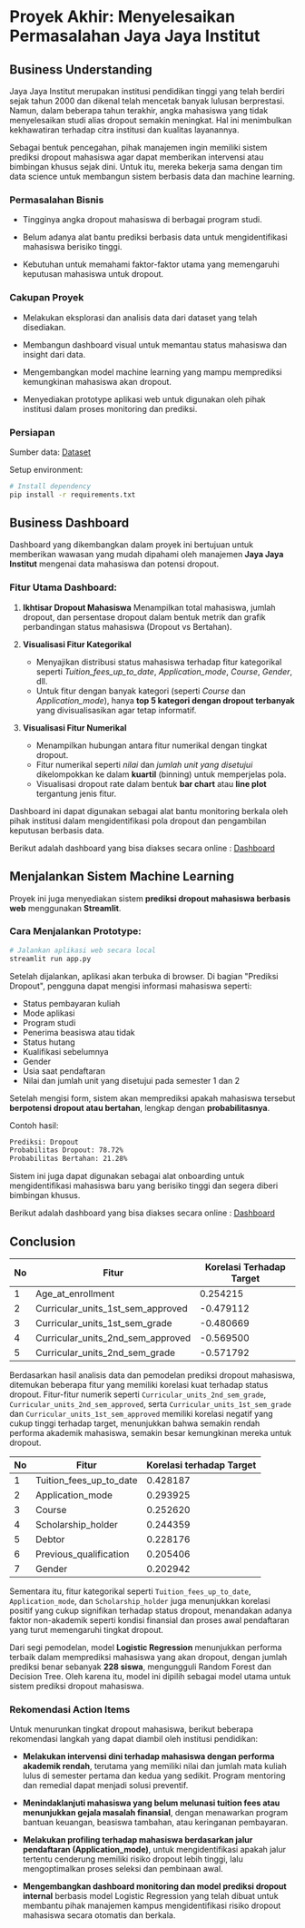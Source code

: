 # Proyek Akhir: Menyelesaikan Permasalahan Jaya Jaya Institut

## Business Understanding
Jaya Jaya Institut merupakan institusi pendidikan tinggi yang telah berdiri sejak tahun 2000 dan dikenal telah mencetak banyak lulusan berprestasi. Namun, dalam beberapa tahun terakhir, angka mahasiswa yang tidak menyelesaikan studi alias dropout semakin meningkat. Hal ini menimbulkan kekhawatiran terhadap citra institusi dan kualitas layanannya.

Sebagai bentuk pencegahan, pihak manajemen ingin memiliki sistem prediksi dropout mahasiswa agar dapat memberikan intervensi atau bimbingan khusus sejak dini. Untuk itu, mereka bekerja sama dengan tim data science untuk membangun sistem berbasis data dan machine learning.
### Permasalahan Bisnis
- Tingginya angka dropout mahasiswa di berbagai program studi.

- Belum adanya alat bantu prediksi berbasis data untuk mengidentifikasi mahasiswa berisiko tinggi.

- Kebutuhan untuk memahami faktor-faktor utama yang memengaruhi keputusan mahasiswa untuk dropout.

### Cakupan Proyek
- Melakukan eksplorasi dan analisis data dari dataset yang telah disediakan.

- Membangun dashboard visual untuk memantau status mahasiswa dan insight dari data.

- Mengembangkan model machine learning yang mampu memprediksi kemungkinan mahasiswa akan dropout.

- Menyediakan prototype aplikasi web untuk digunakan oleh pihak institusi dalam proses monitoring dan prediksi.

### Persiapan

Sumber data: [Dataset](https://github.com/dicodingacademy/dicoding_dataset/tree/main/students_performance)

Setup environment:
```bash
# Install dependency
pip install -r requirements.txt
```

## Business Dashboard
Dashboard yang dikembangkan dalam proyek ini bertujuan untuk memberikan wawasan yang mudah dipahami oleh manajemen **Jaya Jaya Institut** mengenai data mahasiswa dan potensi dropout.

### Fitur Utama Dashboard:

1. **Ikhtisar Dropout Mahasiswa**
   Menampilkan total mahasiswa, jumlah dropout, dan persentase dropout dalam bentuk metrik dan grafik perbandingan status mahasiswa (Dropout vs Bertahan).

2. **Visualisasi Fitur Kategorikal**

   * Menyajikan distribusi status mahasiswa terhadap fitur kategorikal seperti *Tuition\_fees\_up\_to\_date*, *Application\_mode*, *Course*, *Gender*, dll.
   * Untuk fitur dengan banyak kategori (seperti *Course* dan *Application\_mode*), hanya **top 5 kategori dengan dropout terbanyak** yang divisualisasikan agar tetap informatif.

3. **Visualisasi Fitur Numerikal**

   * Menampilkan hubungan antara fitur numerikal dengan tingkat dropout.
   * Fitur numerikal seperti *nilai* dan *jumlah unit yang disetujui* dikelompokkan ke dalam **kuartil** (binning) untuk memperjelas pola.
   * Visualisasi dropout rate dalam bentuk **bar chart** atau **line plot** tergantung jenis fitur.

Dashboard ini dapat digunakan sebagai alat bantu monitoring berkala oleh pihak institusi dalam mengidentifikasi pola dropout dan pengambilan keputusan berbasis data.

Berikut adalah dashboard yang bisa diakses secara online : [Dashboard](https://penerapan-data-science-proyek-akhir-m99gluj6a9eqcqitxeodjm.streamlit.app/)

## Menjalankan Sistem Machine Learning
Proyek ini juga menyediakan sistem **prediksi dropout mahasiswa berbasis web** menggunakan **Streamlit**.

### Cara Menjalankan Prototype:

```bash
# Jalankan aplikasi web secara local
streamlit run app.py
```

Setelah dijalankan, aplikasi akan terbuka di browser. Di bagian "Prediksi Dropout", pengguna dapat mengisi informasi mahasiswa seperti:

* Status pembayaran kuliah
* Mode aplikasi
* Program studi
* Penerima beasiswa atau tidak
* Status hutang
* Kualifikasi sebelumnya
* Gender
* Usia saat pendaftaran
* Nilai dan jumlah unit yang disetujui pada semester 1 dan 2

Setelah mengisi form, sistem akan memprediksi apakah mahasiswa tersebut **berpotensi dropout atau bertahan**, lengkap dengan **probabilitasnya**.

Contoh hasil:

```bash
Prediksi: Dropout
Probabilitas Dropout: 78.72%
Probabilitas Bertahan: 21.28%
```

Sistem ini juga dapat digunakan sebagai alat onboarding untuk mengidentifikasi mahasiswa baru yang berisiko tinggi dan segera diberi bimbingan khusus.

Berikut adalah dashboard yang bisa diakses secara online : [Dashboard](https://penerapan-data-science-proyek-akhir-m99gluj6a9eqcqitxeodjm.streamlit.app/)

## Conclusion
| No | Fitur                                | Korelasi Terhadap Target |
|----|--------------------------------------|----------------------------|
| 1  | Age_at_enrollment                    | 0.254215                   |
| 2  | Curricular_units_1st_sem_approved    | -0.479112                  |
| 3  | Curricular_units_1st_sem_grade       | -0.480669                  |
| 4  | Curricular_units_2nd_sem_approved    | -0.569500                  |
| 5  | Curricular_units_2nd_sem_grade       | -0.571792                  |

Berdasarkan hasil analisis data dan pemodelan prediksi dropout mahasiswa, ditemukan beberapa fitur yang memiliki korelasi kuat terhadap status dropout. Fitur-fitur numerik seperti `Curricular_units_2nd_sem_grade`, `Curricular_units_2nd_sem_approved`, serta `Curricular_units_1st_sem_grade` dan `Curricular_units_1st_sem_approved` memiliki korelasi negatif yang cukup tinggi terhadap target, menunjukkan bahwa semakin rendah performa akademik mahasiswa, semakin besar kemungkinan mereka untuk dropout.

| No | Fitur                   | Korelasi terhadap Target |
|----|-------------------------|----------------------------|
| 1  | Tuition_fees_up_to_date | 0.428187                   |
| 2  | Application_mode        | 0.293925                   |
| 3  | Course                  | 0.252620                   |
| 4  | Scholarship_holder      | 0.244359                   |
| 5  | Debtor                  | 0.228176                   |
| 6  | Previous_qualification  | 0.205406                   |
| 7  | Gender                  | 0.202942                   |

Sementara itu, fitur kategorikal seperti `Tuition_fees_up_to_date`, `Application_mode`, dan `Scholarship_holder` juga menunjukkan korelasi positif yang cukup signifikan terhadap status dropout, menandakan adanya faktor non-akademik seperti kondisi finansial dan proses awal pendaftaran yang turut memengaruhi tingkat dropout.

Dari segi pemodelan, model **Logistic Regression** menunjukkan performa terbaik dalam memprediksi mahasiswa yang akan dropout, dengan jumlah prediksi benar sebanyak **228 siswa**, mengungguli Random Forest dan Decision Tree. Oleh karena itu, model ini dipilih sebagai model utama untuk sistem prediksi dropout mahasiswa.

### Rekomendasi Action Items
Untuk menurunkan tingkat dropout mahasiswa, berikut beberapa rekomendasi langkah yang dapat diambil oleh institusi pendidikan:

* **Melakukan intervensi dini terhadap mahasiswa dengan performa akademik rendah**, terutama yang memiliki nilai dan jumlah mata kuliah lulus di semester pertama dan kedua yang sedikit. Program mentoring dan remedial dapat menjadi solusi preventif.

* **Menindaklanjuti mahasiswa yang belum melunasi tuition fees atau menunjukkan gejala masalah finansial**, dengan menawarkan program bantuan keuangan, beasiswa tambahan, atau keringanan pembayaran.

* **Melakukan profiling terhadap mahasiswa berdasarkan jalur pendaftaran (Application\_mode)**, untuk mengidentifikasi apakah jalur tertentu cenderung memiliki risiko dropout lebih tinggi, lalu mengoptimalkan proses seleksi dan pembinaan awal.

* **Mengembangkan dashboard monitoring dan model prediksi dropout internal** berbasis model Logistic Regression yang telah dibuat untuk membantu pihak manajemen kampus mengidentifikasi risiko dropout mahasiswa secara otomatis dan berkala.
